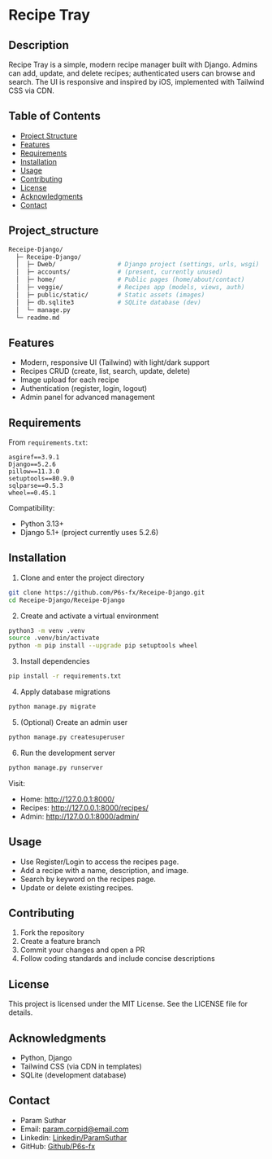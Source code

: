 # Recipe Tray

## Description

Recipe Tray is a simple, modern recipe manager built with Django. Admins can add, update, and delete recipes; authenticated users can browse and search. The UI is responsive and inspired by iOS, implemented with Tailwind CSS via CDN.

## Table of Contents

- [Project Structure](#project_structure)
- [Features](#features)
- [Requirements](#requirements)
- [Installation](#installation)
- [Usage](#usage)
- [Contributing](#contributing)
- [License](#license)
- [Acknowledgments](#acknowledgments)
- [Contact](#contact)


## Project_structure
```bash
Receipe-Django/
  ├─ Receipe-Django/
  │  ├─ Dweb/                 # Django project (settings, urls, wsgi)
  │  ├─ accounts/             # (present, currently unused)
  │  ├─ home/                 # Public pages (home/about/contact)
  │  ├─ veggie/               # Recipes app (models, views, auth)
  │  ├─ public/static/        # Static assets (images)
  │  ├─ db.sqlite3            # SQLite database (dev)
  │  └─ manage.py
  └─ readme.md
```

## Features

- Modern, responsive UI (Tailwind) with light/dark support
- Recipes CRUD (create, list, search, update, delete)
- Image upload for each recipe
- Authentication (register, login, logout)
- Admin panel for advanced management

## Requirements

From `requirements.txt`:

```text
asgiref==3.9.1
Django==5.2.6
pillow==11.3.0
setuptools==80.9.0
sqlparse==0.5.3
wheel==0.45.1
```

Compatibility:
- Python 3.13+
- Django 5.1+ (project currently uses 5.2.6)

## Installation

1) Clone and enter the project directory
```bash
git clone https://github.com/P6s-fx/Receipe-Django.git
cd Receipe-Django/Receipe-Django
```

2) Create and activate a virtual environment
```bash
python3 -m venv .venv
source .venv/bin/activate
python -m pip install --upgrade pip setuptools wheel
```

3) Install dependencies
```bash
pip install -r requirements.txt
```

4) Apply database migrations
```bash
python manage.py migrate
```

5) (Optional) Create an admin user
```bash
python manage.py createsuperuser
```

6) Run the development server
```bash
python manage.py runserver
```

Visit:
- Home: http://127.0.0.1:8000/
- Recipes: http://127.0.0.1:8000/recipes/
- Admin: http://127.0.0.1:8000/admin/

## Usage

- Use Register/Login to access the recipes page.
- Add a recipe with a name, description, and image.
- Search by keyword on the recipes page.
- Update or delete existing recipes.

## Contributing

1. Fork the repository
2. Create a feature branch
3. Commit your changes and open a PR
4. Follow coding standards and include concise descriptions

## License

This project is licensed under the MIT License. See the LICENSE file for details.

## Acknowledgments

- Python, Django
- Tailwind CSS (via CDN in templates)
- SQLite (development database)

## Contact

- Param Suthar
- Email: <param.corpid@email.com>
- Linkedin: [Linkedin/ParamSuthar](https://www.linkedin.com/in/paramsuthar)
- GitHub: [Github/P6s-fx](https://github.com/P6s-fx)
